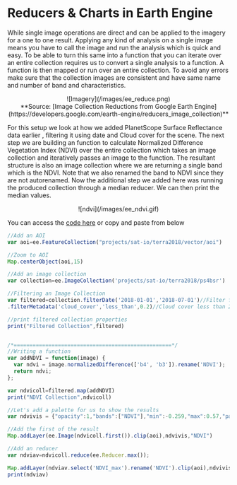 # Reducers & Charts in Earth Engine

While single image operations are direct and can be applied to the imagery for a one to one result. Applying any kind of analysis on a single image means you have to call the image and run the analysis which is quick and easy. To be able to turn this same into a function that you can iterate over an entire collection requires us to convert a single analysis to a function. A function is then mapped or run over an entire collection. To avoid any errors make sure that the collection images are consistent and have same name and number of band and characteristics.

<center>![Imagery](/images/ee_reduce.png)</center>
<center>**Source: [Image Collection Reductions from Google Earth Engine](https://developers.google.com/earth-engine/reducers_image_collection)**</center>

For this setup we look at how we added PlanetScope Surface Reflectance data earlier , filtering it using date and Cloud cover for the scene. The next step we are building an function to calculate Normalized Difference Vegetation Index (NDVI) over the entire collection which takes an image collection and iteratively passes an image to the function. The resultant structure is also an image collection where we are returning a single band which is the NDVI. Note that we also renamed the band to NDVI since they are not autorenamed. Now the additional step we added here was running the produced collection through a median reducer. We can then print the median values.

<center>![ndvi](/images/ee_ndvi.gif)</center>

You can access the [code here](https://code.earthengine.google.com/454c8a49ea2f99ccd5102a833eb0e733) or copy and paste from below

``` js
//Add an AOI
var aoi=ee.FeatureCollection("projects/sat-io/terra2018/vector/aoi")

//Zoom to AOI
Map.centerObject(aoi,15)

//Add an image collection
var collection=ee.ImageCollection('projects/sat-io/terra2018/ps4bsr')

//Filtering an Image Collection
var filtered=collection.filterDate('2018-01-01','2018-07-01')//Filter for March
.filterMetadata('cloud_cover','less_than',0.2)//Cloud cover less than 20%

//print filtered collection properties
print("Filtered Collection",filtered)


/*==================================================*/
//Writing a function
var addNDVI = function(image) {
  var ndvi = image.normalizedDifference(['b4', 'b3']).rename('NDVI');
  return ndvi;
};

var ndvicoll=filtered.map(addNDVI)
print("NDVI Collection",ndvicoll)

//Let's add a palette for us to show the results
var ndvivis = {"opacity":1,"bands":["NDVI"],"min":-0.259,"max":0.57,"palette":["d49e8a","ffcfb4","ecffcf","94ff8d","3eff56","15cc23"]};

//Add the first of the result
Map.addLayer(ee.Image(ndvicoll.first()).clip(aoi),ndvivis,"NDVI")

//Add an reducer
var ndviav=ndvicoll.reduce(ee.Reducer.max());

Map.addLayer(ndviav.select('NDVI_max').rename('NDVI').clip(aoi),ndvivis,"NDVI Max")
print(ndviav)
```

